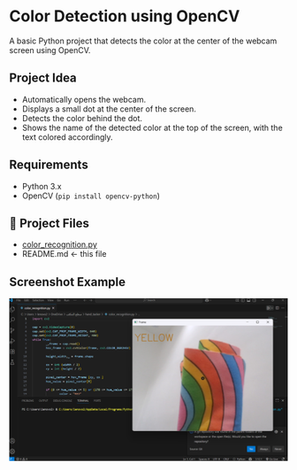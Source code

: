 # Color Detection using OpenCV

A basic Python project that detects the color at the center of the webcam screen using OpenCV.

## Project Idea

- Automatically opens the webcam.
- Displays a small dot at the center of the screen.
- Detects the color behind the dot.
- Shows the name of the detected color at the top of the screen, with the text colored accordingly.

## Requirements
- Python 3.x  
- OpenCV (`pip install opencv-python`)

## 📁 Project Files

- [color_recognition.py](./color_recognition.py) 
- README.md ← this file

## Screenshot Example


![screenshot](color_recognition.png)
